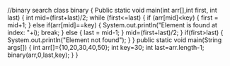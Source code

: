 //binary search 
class binary
{
Public static void main(int arr[],int first, int last)
{
int mid=(first+last)/2;
while (first<=last)
{
if (arr[mid]<key)
{
first = mid+1;
}
else if(arr[mid]==key)
{
System.out.println("Element is found at index: "+i);
break;
}
else
{
last = mid-1;
}
mid=(first+last)/2;
}
if(first>last)
{
System.out.println("Element not found");
}
}
public static void main(String args[])
{
int arr[]={10,20,30,40,50};
int key=30;
int last=arr.length-1;
binary(arr,0,last,key);
}
}







